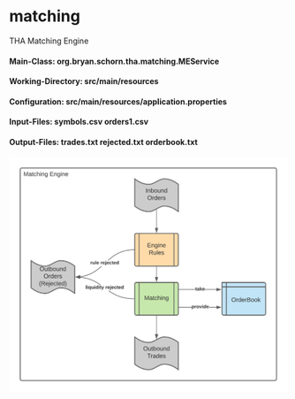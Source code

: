 # matching
 THA Matching Engine


#### Main-Class: org.bryan.schorn.tha.matching.MEService
#### Working-Directory: src/main/resources
#### Configuration: src/main/resources/application.properties
#### Input-Files: symbols.csv orders1.csv
#### Output-Files: trades.txt rejected.txt orderbook.txt

![Diagram](matching-engine.png)